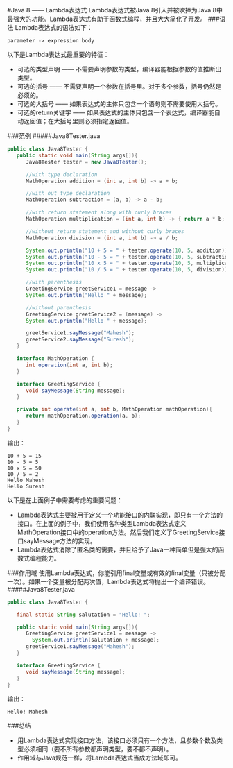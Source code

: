 #Java 8 —— Lambda表达式
Lambda表达式被Java 8引入并被吹捧为Java 8中最强大的功能。Lambda表达式有助于函数式编程，并且大大简化了开发。
###语法
Lambda表达式的语法如下：
```
parameter -> expression body
```
以下是Lambda表达式最重要的特征：
* 可选的类型声明 —— 不需要声明参数的类型，编译器能根据参数的值推断出类型。
* 可选的括号 —— 不需要声明一个参数在括号里。对于多个参数，括号仍然是必须的。
* 可选的大括号 —— 如果表达式的主体只包含一个语句则不需要使用大括号。
* 可选的return关键字 —— 如果表达式的主体只包含一个表达式，编译器能自动返回值；在大括号里则必须指定返回值。

###范例
#####Java8Tester.java
```Java
public class Java8Tester {
   public static void main(String args[]){
      Java8Tester tester = new Java8Tester();

      //with type declaration
      MathOperation addition = (int a, int b) -> a + b;

      //with out type declaration
      MathOperation subtraction = (a, b) -> a - b;

      //with return statement along with curly braces
      MathOperation multiplication = (int a, int b) -> { return a * b; };

      //without return statement and without curly braces
      MathOperation division = (int a, int b) -> a / b;

      System.out.println("10 + 5 = " + tester.operate(10, 5, addition));
      System.out.println("10 - 5 = " + tester.operate(10, 5, subtraction));
      System.out.println("10 x 5 = " + tester.operate(10, 5, multiplication));
      System.out.println("10 / 5 = " + tester.operate(10, 5, division));

      //with parenthesis
      GreetingService greetService1 = message ->
      System.out.println("Hello " + message);

      //without parenthesis
      GreetingService greetService2 = (message) ->
      System.out.println("Hello " + message);

      greetService1.sayMessage("Mahesh");
      greetService2.sayMessage("Suresh");
   }

   interface MathOperation {
      int operation(int a, int b);
   }

   interface GreetingService {
      void sayMessage(String message);
   }

   private int operate(int a, int b, MathOperation mathOperation){
      return mathOperation.operation(a, b);
   }
}
```
输出：
```
10 + 5 = 15
10 - 5 = 5
10 x 5 = 50
10 / 5 = 2
Hello Mahesh
Hello Suresh
```
以下是在上面例子中需要考虑的重要问题：
* Lambda表达式主要被用于定义一个功能接口的内联实现，即只有一个方法的接口。在上面的例子中，我们使用各种类型Lambda表达式定义MathOperation接口中的operation方法。然后我们定义了GreetingService接口sayMessage方法的实现。
* Lambda表达式消除了匿名类的需要，并且给予了Java一种简单但是强大的函数式编程能力。

###作用域
使用Lambda表达式，你能引用final变量或有效的final变量（只被分配一次）。如果一个变量被分配两次值，Lambda表达式将抛出一个编译错误。
#####Java8Tester.java
```Java
public class Java8Tester {

   final static String salutation = "Hello! ";

   public static void main(String args[]){
      GreetingService greetService1 = message ->
      	System.out.println(salutation + message);
      greetService1.sayMessage("Mahesh");
   }

   interface GreetingService {
      void sayMessage(String message);
   }
}
```
输出：
```
Hello! Mahesh
```
###总结
* 用Lambda表达式实现接口方法，该接口必须只有一个方法，且参数个数及类型必须相同（要不所有参数都声明类型，要不都不声明）。
* 作用域与Java规范一样，将Lambda表达式当成方法域即可。
